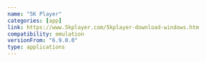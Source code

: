 ```yaml
---
name: "5K Player"
categories: [app]
link: https://www.5kplayer.com/5kplayer-download-windows.htm
compatibility: emulation
versionFrom: "6.9.0.0"
type: applications
---
```


